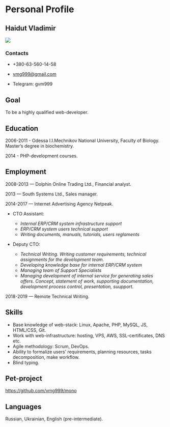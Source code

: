 # Personal Profile

## Haidut Vladimir
![](https://i.imgur.com/JV9EPbG.png)

### Contacts
* +380-63-560-14-58

* vmg999@gmail.com

* Telegram: gvm999



## **Goal** 
To be a highly qualified web-developer.


## **Education**
2006-2011 - Odessa I.I.Mechnikov National University, Faculty of Biology. Master’s degree in biochemistry.

2014 - PHP-development courses. 


## Employment
2008-2013 — Dolphin Online Trading Ltd., Financial analyst.

2013 — South Systems Ltd., Sales manager.

2014-2017 — Internet Advertising Agency Netpeak.
* CTO Assistant:
  * _Internal ERP/CRM system infrastructure support_
  *	_ERP/CRM system users technical support_
  *	_Writing documents, manuals, tutorials, users reglaments_

* Deputy CTO:
  *	_Technical Writing. Writing customer requirements, technical assignments for the development team._
  *	_Developing knowledge base for internal ERP/CRM system_
  *	_Managing team of Support Specialists_
  *	_Managing development of internal service for generating sales offers. Concept, statement of work, supporting documentation, development process control, presentation, suupport._

2018-2019 — Remote Technical Writing.


## Skills
  *	Base knowledge of web-stack: Linux, Apache, PHP, MySQL, JS, HTML/CSS, Git.
  *	Work with web-infrastructure: hosting, VPS, AWS, SSL-certificates, DNS etc.
  *	Agile methodology: Scrum, DevOps.
  *	Ability to formalize users’ requirements, planning resources, tasks decomposition, make workflow.
  *	Blind typing.
  
## Pet-project
https://github.com/vmg999/mono

## Languages
Russian, Ukrainian, English (pre-intermediate).
